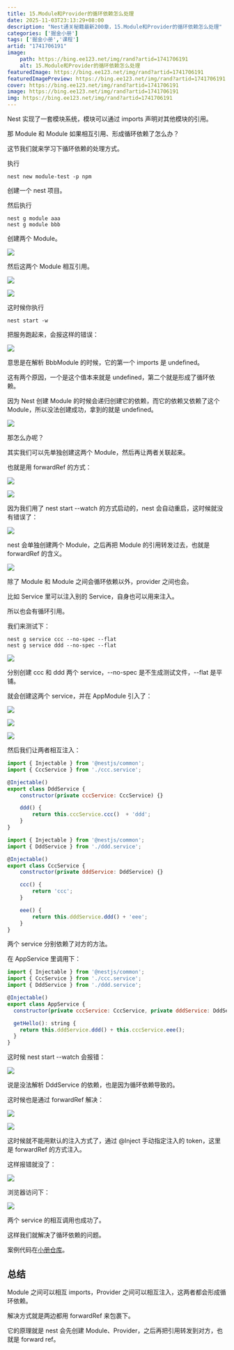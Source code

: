 ```yaml
---
title: 15.Module和Provider的循环依赖怎么处理
date: 2025-11-03T23:13:29+08:00
description: "Nest通关秘籍最新200章，15.Module和Provider的循环依赖怎么处理"
categories: ['掘金小册']
tags: ['掘金小册','课程']
artid: "1741706191"
image:
    path: https://bing.ee123.net/img/rand?artid=1741706191
    alt: 15.Module和Provider的循环依赖怎么处理
featuredImage: https://bing.ee123.net/img/rand?artid=1741706191
featuredImagePreview: https://bing.ee123.net/img/rand?artid=1741706191
cover: https://bing.ee123.net/img/rand?artid=1741706191
image: https://bing.ee123.net/img/rand?artid=1741706191
img: https://bing.ee123.net/img/rand?artid=1741706191
---
```


Nest 实现了一套模块系统，模块可以通过 imports 声明对其他模块的引用。

那 Module 和 Module 如果相互引用、形成循环依赖了怎么办？

这节我们就来学习下循环依赖的处理方式。

执行

```
nest new module-test -p npm
```
创建一个 nest 项目。

然后执行
```
nest g module aaa
nest g module bbb
```
创建两个 Module。

![](https://p6-juejin.byteimg.com/tos-cn-i-k3u1fbpfcp/b145b0bb0e9b4f859c9d75d048a659bd~tplv-k3u1fbpfcp-watermark.image?)

然后这两个 Module 相互引用。

![](https://p3-juejin.byteimg.com/tos-cn-i-k3u1fbpfcp/b52f40029b84469fa53c670856d62fb6~tplv-k3u1fbpfcp-watermark.image?)

![](https://p6-juejin.byteimg.com/tos-cn-i-k3u1fbpfcp/31b0562d4fa948c18624a0889f2c247b~tplv-k3u1fbpfcp-watermark.image?)

这时候你执行

```
nest start -w
```
把服务跑起来，会报这样的错误：

![](https://p1-juejin.byteimg.com/tos-cn-i-k3u1fbpfcp/0894ff37cf7a42cab36ca61ea7cad9bc~tplv-k3u1fbpfcp-watermark.image?)

意思是在解析 BbbModule 的时候，它的第一个 imports 是 undefined。

这有两个原因，一个是这个值本来就是 undefined，第二个就是形成了循环依赖。

因为 Nest 创建 Module 的时候会递归创建它的依赖，而它的依赖又依赖了这个 Module，所以没法创建成功，拿到的就是 undefined。

![](https://p9-juejin.byteimg.com/tos-cn-i-k3u1fbpfcp/5bda90b0fd1e4f0fbd4f872e2c7ae327~tplv-k3u1fbpfcp-watermark.image?)

那怎么办呢？

其实我们可以先单独创建这两个 Module，然后再让两者关联起来。

也就是用 forwardRef 的方式：

![](https://p3-juejin.byteimg.com/tos-cn-i-k3u1fbpfcp/0f2e08ce8fb944868db92d7be777331c~tplv-k3u1fbpfcp-watermark.image?)

![](https://p1-juejin.byteimg.com/tos-cn-i-k3u1fbpfcp/dae2d5625c504e21a3c5330aabc13231~tplv-k3u1fbpfcp-watermark.image?)

因为我们用了 nest start --watch 的方式启动的，nest 会自动重启，这时候就没有错误了：

![](https://p6-juejin.byteimg.com/tos-cn-i-k3u1fbpfcp/cfaf18c45ea04f99b78f0e82ec140446~tplv-k3u1fbpfcp-watermark.image?)

nest 会单独创建两个 Module，之后再把 Module 的引用转发过去，也就是 forwardRef 的含义。

![](https://p1-juejin.byteimg.com/tos-cn-i-k3u1fbpfcp/cd11a70d489e49109dd1dbfe472fb733~tplv-k3u1fbpfcp-watermark.image?)

除了 Module 和 Module 之间会循环依赖以外，provider 之间也会。

比如 Service 里可以注入别的 Service，自身也可以用来注入。

所以也会有循环引用。

我们来测试下：

```
nest g service ccc --no-spec --flat
nest g service ddd --no-spec --flat
```
![](https://p9-juejin.byteimg.com/tos-cn-i-k3u1fbpfcp/c377ed6b535a4a649b65fbaa3258b71c~tplv-k3u1fbpfcp-watermark.image?)

分别创建 ccc 和 ddd 两个 service，--no-spec 是不生成测试文件，--flat 是平铺。

就会创建这两个 service，并在 AppModule 引入了：

![](https://p1-juejin.byteimg.com/tos-cn-i-k3u1fbpfcp/958176426526409aba5af44f47d7af98~tplv-k3u1fbpfcp-watermark.image?)

![](https://p9-juejin.byteimg.com/tos-cn-i-k3u1fbpfcp/4455caf154c24001bc67a5a31ada8ae7~tplv-k3u1fbpfcp-watermark.image?)

![](https://p1-juejin.byteimg.com/tos-cn-i-k3u1fbpfcp/1ec94f9a9eb849e8bf5011735555a8d8~tplv-k3u1fbpfcp-watermark.image?)

然后我们让两者相互注入：

```javascript
import { Injectable } from '@nestjs/common';
import { CccService } from './ccc.service';

@Injectable()
export class DddService {
    constructor(private cccService: CccService) {}

    ddd() {
        return this.cccService.ccc()  + 'ddd';
    }
}
```

```javascript
import { Injectable } from '@nestjs/common';
import { DddService } from './ddd.service';

@Injectable()
export class CccService {
    constructor(private dddService: DddService) {}

    ccc() {
        return 'ccc';
    }

    eee() {
        return this.dddService.ddd() + 'eee';
    }
}
```

两个 service 分别依赖了对方的方法。

在 AppService 里调用下：

```javascript
import { Injectable } from '@nestjs/common';
import { CccService } from './ccc.service';
import { DddService } from './ddd.service';

@Injectable()
export class AppService {
  constructor(private cccService: CccService, private dddService: DddService){}

  getHello(): string {
    return this.dddService.ddd() + this.cccService.eee();
  }
}
```

这时候 nest start --watch 会报错：

![](https://p3-juejin.byteimg.com/tos-cn-i-k3u1fbpfcp/14ca2992e0a54e5a8fa277946691a1ac~tplv-k3u1fbpfcp-watermark.image?)

说是没法解析 DddService 的依赖，也是因为循环依赖导致的。

这时候也是通过 forwardRef 解决：

![](https://p6-juejin.byteimg.com/tos-cn-i-k3u1fbpfcp/f1bc24f5721e483bbcd293551be7084b~tplv-k3u1fbpfcp-watermark.image?)

![](https://p1-juejin.byteimg.com/tos-cn-i-k3u1fbpfcp/27e95c0964c748ea8edca908ef6c3d40~tplv-k3u1fbpfcp-watermark.image?)

这时候就不能用默认的注入方式了，通过 @Inject 手动指定注入的 token，这里是 forwardRef 的方式注入。

这样报错就没了：

![](https://p9-juejin.byteimg.com/tos-cn-i-k3u1fbpfcp/830830a9b3014d938676715f2f73510a~tplv-k3u1fbpfcp-watermark.image?)

浏览器访问下：

![](https://p3-juejin.byteimg.com/tos-cn-i-k3u1fbpfcp/18746407a2c04e058f1ce0223c8ef8b8~tplv-k3u1fbpfcp-watermark.image?)

两个 service 的相互调用也成功了。

这样我们就解决了循环依赖的问题。

案例代码在[小册仓库](https://github.com/QuarkGluonPlasma/nestjs-course-code/tree/main/circular-dependency)。

## 总结

Module 之间可以相互 imports，Provider 之间可以相互注入，这两者都会形成循环依赖。

解决方式就是两边都用 forwardRef 来包裹下。

它的原理就是 nest 会先创建 Module、Provider，之后再把引用转发到对方，也就是 forward ref。

